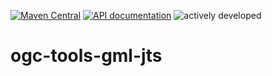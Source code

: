 [![Maven Central](https://img.shields.io/maven-central/v/org.ogc-schemas/ogc-tools-gml-jts.svg)](https://mvnrepository.com/artifact/org.ogc-schemas/ogc-tools-gml-jts)
[![API documentation](https://javadoc.io/badge2/org.ogc-schemas/ogc-tools-gml-jts/javadoc.svg)](https://javadoc.io/doc/org.ogc-schemas/ogc-tools-gml-jts) 
![actively developed](https://img.shields.io/badge/maintenance-as--is-yellowgreen.svg)

# ogc-tools-gml-jts
